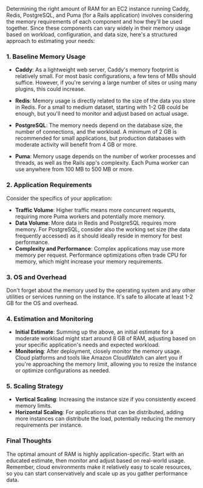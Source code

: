 Determining the right amount of RAM for an EC2 instance running Caddy, Redis, PostgreSQL, and Puma (for a Rails application) involves considering the memory requirements of each component and how they'll be used together. Since these components can vary widely in their memory usage based on workload, configuration, and data size, here's a structured approach to estimating your needs:

### 1. **Baseline Memory Usage**

- **Caddy**: As a lightweight web server, Caddy's memory footprint is relatively small. For most basic configurations, a few tens of MBs should suffice. However, if you're serving a large number of sites or using many plugins, this could increase.

- **Redis**: Memory usage is directly related to the size of the data you store in Redis. For a small to medium dataset, starting with 1-2 GB could be enough, but you'll need to monitor and adjust based on actual usage.

- **PostgreSQL**: The memory needs depend on the database size, the number of connections, and the workload. A minimum of 2 GB is recommended for small applications, but production databases with moderate activity will benefit from 4 GB or more.

- **Puma**: Memory usage depends on the number of worker processes and threads, as well as the Rails app's complexity. Each Puma worker can use anywhere from 100 MB to 500 MB or more.

### 2. **Application Requirements**

Consider the specifics of your application:
- **Traffic Volume**: Higher traffic means more concurrent requests, requiring more Puma workers and potentially more memory.
- **Data Volume**: More data in Redis and PostgreSQL requires more memory. For PostgreSQL, consider also the working set size (the data frequently accessed) as it should ideally reside in memory for best performance.
- **Complexity and Performance**: Complex applications may use more memory per request. Performance optimizations often trade CPU for memory, which might increase your memory requirements.

### 3. **OS and Overhead**

Don't forget about the memory used by the operating system and any other utilities or services running on the instance. It's safe to allocate at least 1-2 GB for the OS and overhead.

### 4. **Estimation and Monitoring**

- **Initial Estimate**: Summing up the above, an initial estimate for a moderate workload might start around 8 GB of RAM, adjusting based on your specific application's needs and expected workload.
- **Monitoring**: After deployment, closely monitor the memory usage. Cloud platforms and tools like Amazon CloudWatch can alert you if you're approaching the memory limit, allowing you to resize the instance or optimize configurations as needed.

### 5. **Scaling Strategy**

- **Vertical Scaling**: Increasing the instance size if you consistently exceed memory limits.
- **Horizontal Scaling**: For applications that can be distributed, adding more instances can distribute the load, potentially reducing the memory requirements per instance.

### Final Thoughts

The optimal amount of RAM is highly application-specific. Start with an educated estimate, then monitor and adjust based on real-world usage. Remember, cloud environments make it relatively easy to scale resources, so you can start conservatively and scale up as you gather performance data.
